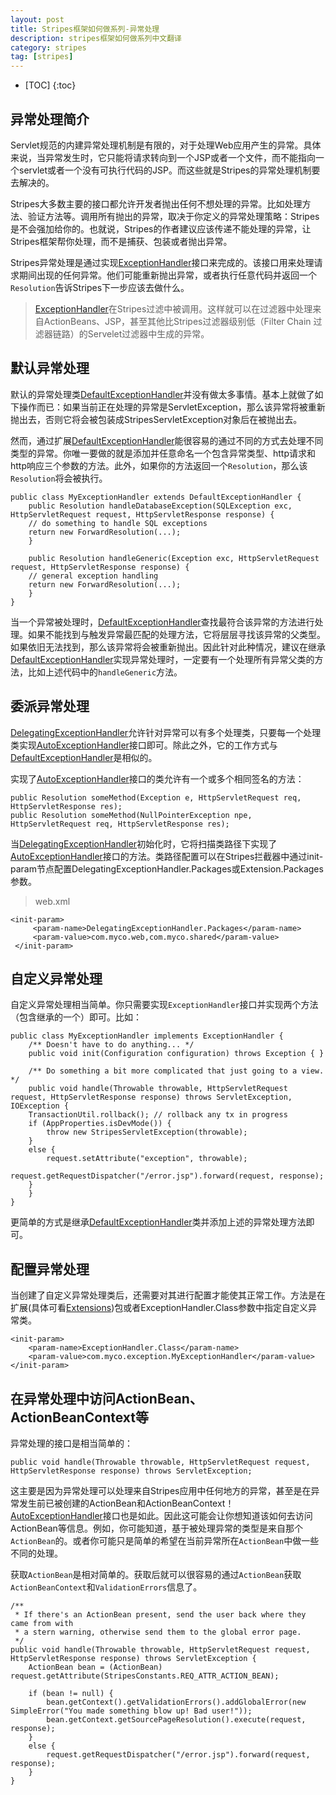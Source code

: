 ```yaml
---
layout: post
title: Stripes框架如何做系列-异常处理
description: stripes框架如何做系列中文翻译
category: stripes
tag: [stripes]
---
```


* [TOC]
{:toc}


## 异常处理简介

Servlet规范的内建异常处理机制是有限的，对于处理Web应用产生的异常。具体来说，当异常发生时，它只能将请求转向到一个JSP或者一个文件，而不能指向一个servlet或者一个没有可执行代码的JSP。而这些就是Stripes的异常处理机制要去解决的。


Stripes大多数主要的接口都允许开发者抛出任何不想处理的异常。比如处理方法、验证方法等。调用所有抛出的异常，取决于你定义的异常处理策略：Stripes是不会强加给你的。也就说，Stripes的作者建议应该传递不能处理的异常，让Stripes框架帮你处理，而不是捕获、包装或者抛出异常。

Stripes异常处理是通过实现[ExceptionHandler]接口来完成的。该接口用来处理请求期间出现的任何异常。他们可能重新抛出异常，或者执行任意代码并返回一个`Resolution`告诉Stripes下一步应该去做什么。


> [ExceptionHandler]在Stripes过滤中被调用。这样就可以在过滤器中处理来自ActionBeans、JSP，甚至其他比Stripes过滤器级别低（Filter Chain 过滤器链路）的Servelet过滤器中生成的异常。

## 默认异常处理

默认的异常处理类[DefaultExceptionHandler]并没有做太多事情。基本上就做了如下操作而已：如果当前正在处理的异常是ServletException，那么该异常将被重新抛出去，否则它将会被包装成StripesServletException对象后在被抛出去。

然而，通过扩展[DefaultExceptionHandler]能很容易的通过不同的方式去处理不同类型的异常。你唯一要做的就是添加并任意命名一个包含异常类型、http请求和http响应三个参数的方法。此外，如果你的方法返回一个`Resolution`，那么该`Resolution`将会被执行。


	public class MyExceptionHandler extends DefaultExceptionHandler {
	    public Resolution handleDatabaseException(SQLException exc, HttpServletRequest request, HttpServletResponse response) {
		// do something to handle SQL exceptions
		return new ForwardResolution(...);
	    }
	 
	    public Resolution handleGeneric(Exception exc, HttpServletRequest request, HttpServletResponse response) {
	    // general exception handling
		return new ForwardResolution(...);
	    }
	}

当一个异常被处理时，[DefaultExceptionHandler]查找最符合该异常的方法进行处理。如果不能找到与触发异常最匹配的处理方法，它将层层寻找该异常的父类型。如果依旧无法找到，那么该异常将会被重新抛出。因此针对此种情况，建议在继承[DefaultExceptionHandler]实现异常处理时，一定要有一个处理所有异常父类的方法，比如上述代码中的`handleGeneric`方法。


## 委派异常处理

[DelegatingExceptionHandler]允许针对异常可以有多个处理类，只要每一个处理类实现[AutoExceptionHandler]接口即可。除此之外，它的工作方式与[DefaultExceptionHandler]是相似的。

实现了[AutoExceptionHandler]接口的类允许有一个或多个相同签名的方法：
 
	public Resolution someMethod(Exception e, HttpServletRequest req, HttpServletResponse res);
	public Resolution someMethod(NullPointerException npe, HttpServletRequest req, HttpServletResponse res);

当[DelegatingExceptionHandler]初始化时，它将扫描类路径下实现了[AutoExceptionHandler]接口的方法。类路径配置可以在Stripes拦截器中通过init-param节点配置DelegatingExceptionHandler.Packages或Extension.Packages参数。

> web.xml
>
	<init-param>
	     <param-name>DelegatingExceptionHandler.Packages</param-name>
	     <param-value>com.myco.web,com.myco.shared</param-value>
	 </init-param>


## 自定义异常处理

自定义异常处理相当简单。你只需要实现`ExceptionHandler`接口并实现两个方法（包含继承的一个）即可。比如：

	public class MyExceptionHandler implements ExceptionHandler {
	    /** Doesn't have to do anything... */
	    public void init(Configuration configuration) throws Exception { }
	 
	    /** Do something a bit more complicated that just going to a view. */
	    public void handle(Throwable throwable, HttpServletRequest request, HttpServletResponse response) throws ServletException, IOException {
		TransactionUtil.rollback(); // rollback any tx in progress
		if (AppProperties.isDevMode()) {
		    throw new StripesServletException(throwable);
		}
		else {
		    request.setAttribute("exception", throwable);
			    request.getRequestDispatcher("/error.jsp").forward(request, response);
		}
	    }
	}

更简单的方式是继承[DefaultExceptionHandler]类并添加上述的异常处理方法即可。

## 配置异常处理

当创建了自定义异常处理类后，还需要对其进行配置才能使其正常工作。方法是在扩展(具体可看[Extensions](https://stripesframework.atlassian.net/wiki/display/STRIPES/Extensions))包或者ExceptionHandler.Class参数中指定自定义异常类。

	<init-param>
	    <param-name>ExceptionHandler.Class</param-name>
	    <param-value>com.myco.exception.MyExceptionHandler</param-value>
	</init-param>


## 在异常处理中访问ActionBean、ActionBeanContext等

异常处理的接口是相当简单的：

	public void handle(Throwable throwable, HttpServletRequest request, HttpServletResponse response) throws ServletException;

这主要是因为异常处理可以处理来自Stripes应用中任何地方的异常，甚至是在异常发生前已被创建的ActionBean和ActionBeanContext！[AutoExceptionHandler]接口也是如此。因此这可能会让你想知道该如何去访问ActionBean等信息。例如，你可能知道，基于被处理异常的类型是来自那个`ActionBean`的。或者你可能只是简单的希望在当前异常所在`ActionBean`中做一些不同的处理。

获取`ActionBean`是相对简单的。获取后就可以很容易的通过`ActionBean`获取`ActionBeanContext`和`ValidationErrors`信息了。

	/**
	 * If there's an ActionBean present, send the user back where they came from with
	 * a stern warning, otherwise send them to the global error page.
	 */
	public void handle(Throwable throwable, HttpServletRequest request, HttpServletResponse response) throws ServletException {
	    ActionBean bean = (ActionBean) request.getAttribute(StripesConstants.REQ_ATTR_ACTION_BEAN);
	 
	    if (bean != null) {
	        bean.getContext().getValidationErrors().addGlobalError(new SimpleError("You made something blow up! Bad user!"));
	        bean.getContext.getSourcePageResolution().execute(request, response);
	    }
	    else {
	        request.getRequestDispatcher("/error.jsp").forward(request, response);
	    }
	}


[ExceptionHandler]: http://stripes.sourceforge.net/docs/current/javadoc/index.html?net/sourceforge/stripes/exception/ExceptionHandler.html
[DefaultExceptionHandler]: http://stripes.sourceforge.net/docs/current/javadoc/index.html?net/sourceforge/stripes/exception/DefaultExceptionHandler.html
[DelegatingExceptionHandler]: http://stripes.sourceforge.net/docs/current/javadoc/index.html?net/sourceforge/stripes/exception/DelegatingExceptionHandler.html
[AutoExceptionHandler]: http://stripes.sourceforge.net/docs/current/javadoc/index.html?net/sourceforge/stripes/exception/AutoExceptionHandler.html
